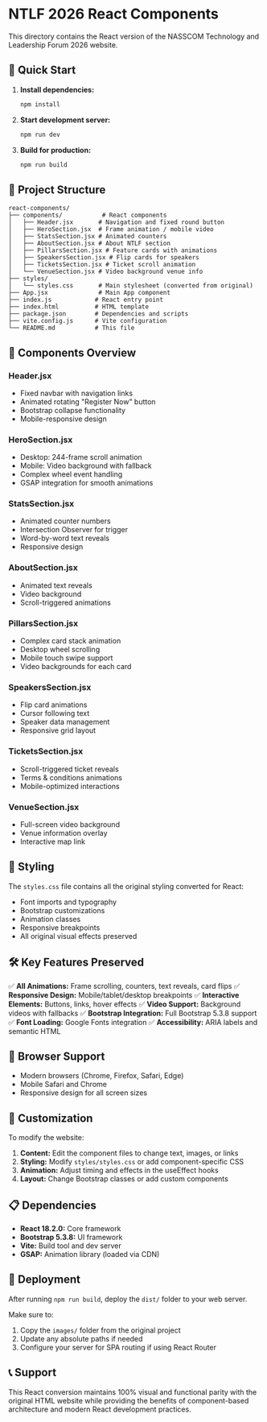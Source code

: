 # NTLF 2026 React Components

This directory contains the React version of the NASSCOM Technology and Leadership Forum 2026 website.

## 🚀 Quick Start

1. **Install dependencies:**

   ```bash
   npm install
   ```

2. **Start development server:**

   ```bash
   npm run dev
   ```

3. **Build for production:**
   ```bash
   npm run build
   ```

## 📁 Project Structure

```
react-components/
├── components/           # React components
│   ├── Header.jsx       # Navigation and fixed round button
│   ├── HeroSection.jsx  # Frame animation / mobile video
│   ├── StatsSection.jsx # Animated counters
│   ├── AboutSection.jsx # About NTLF section
│   ├── PillarsSection.jsx # Feature cards with animations
│   ├── SpeakersSection.jsx # Flip cards for speakers
│   ├── TicketsSection.jsx # Ticket scroll animation
│   └── VenueSection.jsx # Video background venue info
├── styles/
│   └── styles.css       # Main stylesheet (converted from original)
├── App.jsx              # Main App component
├── index.js            # React entry point
├── index.html          # HTML template
├── package.json        # Dependencies and scripts
├── vite.config.js      # Vite configuration
└── README.md           # This file
```

## 🎯 Components Overview

### Header.jsx

- Fixed navbar with navigation links
- Animated rotating "Register Now" button
- Bootstrap collapse functionality
- Mobile-responsive design

### HeroSection.jsx

- Desktop: 244-frame scroll animation
- Mobile: Video background with fallback
- Complex wheel event handling
- GSAP integration for smooth animations

### StatsSection.jsx

- Animated counter numbers
- Intersection Observer for trigger
- Word-by-word text reveals
- Responsive design

### AboutSection.jsx

- Animated text reveals
- Video background
- Scroll-triggered animations

### PillarsSection.jsx

- Complex card stack animation
- Desktop wheel scrolling
- Mobile touch swipe support
- Video backgrounds for each card

### SpeakersSection.jsx

- Flip card animations
- Cursor following text
- Speaker data management
- Responsive grid layout

### TicketsSection.jsx

- Scroll-triggered ticket reveals
- Terms & conditions animations
- Mobile-optimized interactions

### VenueSection.jsx

- Full-screen video background
- Venue information overlay
- Interactive map link

## 🎨 Styling

The `styles.css` file contains all the original styling converted for React:

- Font imports and typography
- Bootstrap customizations
- Animation classes
- Responsive breakpoints
- All original visual effects preserved

## 🛠 Key Features Preserved

✅ **All Animations:** Frame scrolling, counters, text reveals, card flips
✅ **Responsive Design:** Mobile/tablet/desktop breakpoints
✅ **Interactive Elements:** Buttons, links, hover effects
✅ **Video Support:** Background videos with fallbacks
✅ **Bootstrap Integration:** Full Bootstrap 5.3.8 support
✅ **Font Loading:** Google Fonts integration
✅ **Accessibility:** ARIA labels and semantic HTML

## 📱 Browser Support

- Modern browsers (Chrome, Firefox, Safari, Edge)
- Mobile Safari and Chrome
- Responsive design for all screen sizes

## 🔧 Customization

To modify the website:

1. **Content:** Edit the component files to change text, images, or links
2. **Styling:** Modify `styles/styles.css` or add component-specific CSS
3. **Animation:** Adjust timing and effects in the useEffect hooks
4. **Layout:** Change Bootstrap classes or add custom components

## 📋 Dependencies

- **React 18.2.0:** Core framework
- **Bootstrap 5.3.8:** UI framework
- **Vite:** Build tool and dev server
- **GSAP:** Animation library (loaded via CDN)

## 🚀 Deployment

After running `npm run build`, deploy the `dist/` folder to your web server.

Make sure to:

1. Copy the `images/` folder from the original project
2. Update any absolute paths if needed
3. Configure your server for SPA routing if using React Router

## 📞 Support

This React conversion maintains 100% visual and functional parity with the original HTML website while providing the benefits of component-based architecture and modern React development practices.
